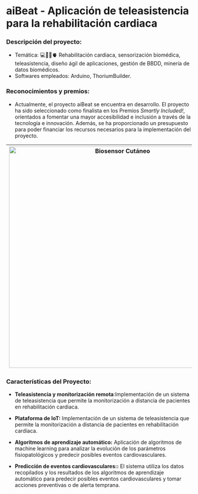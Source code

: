 # aiBeat - Aplicación de teleasistencia para la rehabilitación cardiaca

### **Descripción del proyecto:**
  - Temática: 💻👨‍⚕️🫀 Rehabilitación cardiaca, sensorización biomédica, teleasistencia, diseño ágil de aplicaciones, gestión de BBDD, minería de datos biomédicos.
  - Softwares empleados: Arduino, ThoriumBuilder.
    
### **Reconocimientos y premios:**
  - Actualmente, el proyecto aiBeat se encuentra en desarrollo. El proyecto ha sido seleccionado como finalista en los  Premios *Smartly Included!*, orientados a fomentar una mayor accesibilidad e inclusión a través de la tecnología e innovación. 
Además, se ha proporcionado un presupuesto para poder financiar los recursos necesarios para la implementación del proyecto.

| <img src="https://user-images.githubusercontent.com/79250883/250941953-2748767a-3552-42ee-af14-518329e24ddb.png" alt="Biosensor Cutáneo" width="600" height="auto"> |Aplicación de teleasistencia para la monitorización de pacientes sometidos a una rehabilitación cardiaca. El sistema, aparte de contar con la plataforma de IoT, trabaja con algoritmos de aprendizaje automático para la predicción de eventos cardiovasculares en base a la evolución de los parámetros fisiopatológicos del paciente y otros factores relevantes.|
|---|---|


### Características del Proyecto:

- **Teleasistencia y monitorización remota**:Implementación de un sistema de teleasistencia que permite la monitorización a distancia de pacientes en rehabilitación cardiaca.

- **Plataforma de IoT:** Implementación de un sistema de teleasistencia que permite la monitorización a distancia de pacientes en rehabilitación cardiaca.

- **Algoritmos de aprendizaje automático:**  Aplicación de algoritmos de machine learning para analizar la evolución de los parámetros fisiopatológicos y predecir posibles eventos cardiovasculares.

- **Predicción de eventos cardiovasculares::**  El sistema utiliza los datos recopilados y los resultados de los algoritmos de aprendizaje automático para predecir posibles eventos cardiovasculares y tomar acciones preventivas o de alerta temprana.
